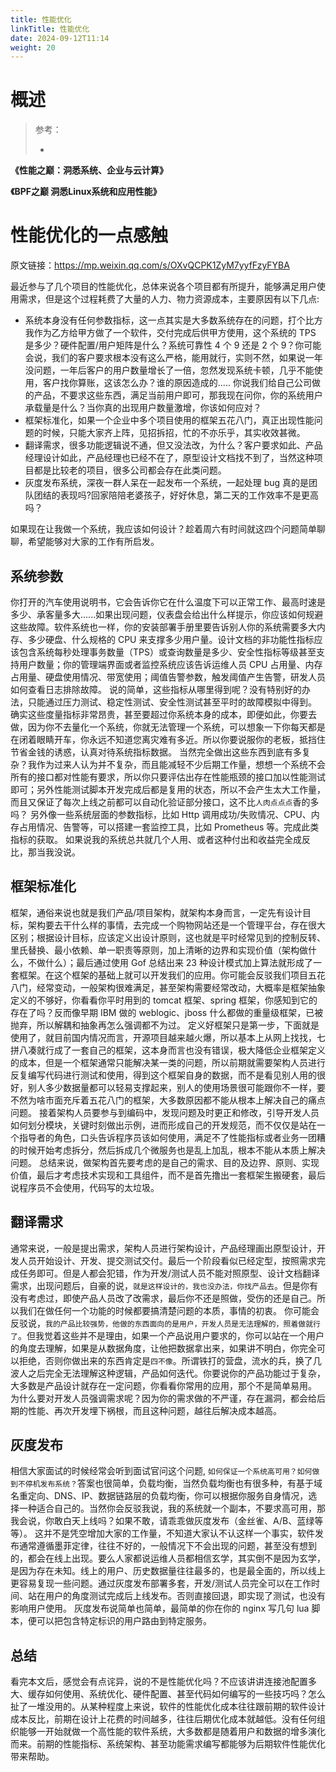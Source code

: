```yaml
---
title: 性能优化
linkTitle: 性能优化
date: 2024-09-12T11:14
weight: 20
---
```


# 概述

> 参考：
>
> -


**《性能之巅：洞悉系统、企业与云计算》**

**《BPF之巅 洞悉Linux系统和应用性能》**

# 性能优化的一点感触


原文链接：<https://mp.weixin.qq.com/s/OXvQCPK1ZyM7yyfFzyFYBA>

最近参与了几个项目的性能优化，总体来说各个项目都有所提升，能够满足用户使用需求，但是这个过程耗费了大量的人力、物力资源成本，主要原因有以下几点:

- 系统本身没有任何参数指标，这一点其实是大多数系统存在的问题，打个比方我作为乙方给甲方做了一个软件，交付完成后供甲方使用，这个系统的 TPS 是多少？硬件配置/用户矩阵是什么？系统可靠性 4 个 9 还是 2 个 9？你可能会说，我们的客户要求根本没有这么严格，能用就行，实则不然，如果说一年没问题，一年后客户的用户数量增长了一倍，忽然发现系统卡顿，几乎不能使用，客户找你算账，这该怎么办？谁的原因造成的..... 你说我们给自己公司做的产品，不要求这些东西，满足当前用户即可，那我现在问你，你的系统用户承载量是什么？当你真的出现用户数量激增，你该如何应对？
- 框架标准化，如果一个企业中多个项目使用的框架五花八门，真正出现性能问题的时候，只能大家齐上阵，见招拆招，忙的不亦乐乎，其实收效甚微。
- 翻译需求，很多功能逻辑说不通，但又没法改，为什么？客户要求如此、产品经理设计如此，产品经理也已经不在了，原型设计文档找不到了，当然这种项目都是比较老的项目，很多公司都会存在此类问题。
- 灰度发布系统，深夜一群人呆在一起发布一个系统，一起处理 bug 真的是团队团结的表现吗?回家陪陪老婆孩子，好好休息，第二天的工作效率不是更高吗？

如果现在让我做一个系统，我应该如何设计？趁着周六有时间就这四个问题简单聊聊，希望能够对大家的工作有所启发。

## 系统参数

你打开的汽车使用说明书，它会告诉你它在什么温度下可以正常工作、最高时速是多少、承客量多大......如果出现问题，仪表盘会给出什么样提示，你应该如何规避这些故障。软件系统也一样，你的安装部署手册里要告诉别人你的系统需要多大内存、多少硬盘、什么规格的 CPU 来支撑多少用户量。设计文档的非功能性指标应该包含系统每秒处理事务数量（TPS）或查询数量是多少、安全性指标等级甚至支持用户数量；你的管理端界面或者监控系统应该告诉运维人员 CPU 占用量、内存占用量、硬盘使用情况、带宽使用；阈值告警参数，触发阈值产生告警，研发人员如何查看日志排除故障。
说的简单，这些指标从哪里得到呢？没有特别好的办法，只能通过压力测试、稳定性测试、安全性测试甚至平时的故障模拟中得到。
确实这些度量指标非常昂贵，甚至要超过你系统本身的成本，即便如此，你要去做，因为你不去量化一个系统，你就无法管理一个系统，可以想象一下你每天都是在闭着眼睛开车，你永远不知道您离灾难有多近。所以你要说服你的老板，抵挡住节省金钱的诱惑，认真对待系统指标数据。
当然完全做出这些东西到底有多复杂？我作为过来人认为并不复杂，而且能减轻不少后期工作量，想想一个系统不会所有的接口都对性能有要求，所以你只要评估出存在性能瓶颈的接口加以性能测试即可；另外性能测试脚本开发完成后都是复用的状态，所以不会产生太大工作量，而且又保证了每次上线之前都可以自动化验证部分接口，这不比`人肉点点点`香的多吗？
另外像一些系统层面的参数指标，比如 Http 调用成功/失败情况、CPU、内存占用情况、告警等，可以搭建一套监控工具，比如 Prometheus 等。完成此类指标的获取。
如果说我的系统总共就几个人用、或者这种付出和收益完全成反比，那当我没说。

## 框架标准化

框架，通俗来说也就是我们产品/项目架构，就架构本身而言，一定先有设计目标，架构要去干什么样的事情，去完成一个购物网站还是一个管理平台，存在很大区别；根据设计目标，应该定义出设计原则，这也就是平时经常见到的控制反转、里氏替换、最小依赖、单一职责等原则，加上清晰的边界和实现价值（架构做什么，不做什么）；最后通过使用 Gof 总结出来 23 种设计模式加上算法就形成了一套框架。在这个框架的基础上就可以开发我们的应用。你可能会反驳我们项目五花八门，经常变动，一般架构很难满足，甚至架构需要经常改动，大概率是框架抽象定义的不够好，你看看你平时用到的 tomcat 框架、spring 框架，你感知到它的存在了吗？反而像早期 IBM 做的 weblogic、jboss 什么都做的重量级框架，已被抛弃，所以解耦和抽象再怎么强调都不为过。
定义好框架只是第一步，下面就是使用了，就目前国内情况而言，开源项目越来越火爆，所以基本上从网上找找，七拼八凑就行成了一套自己的框架，这本身而言也没有错误，极大降低企业框架定义的成本，但是一个框架通常只能解决某一类的问题，所以前期就需要架构人员进行反复编写代码进行测试和使用，得到这个框架自身的数据，而不是看见别人用的很好，别人多少数据量都可以轻易支撑起来，别人的使用场景很可能跟你不一样，要不然为啥市面充斥着五花八门的框架，大多数原因都不能从根本上解决自己的痛点问题。
接着架构人员要参与到编码中，发现问题及时更正和修改，引导开发人员如何划分模块，关键时刻做出示例，进而形成自己的开发规范，而不仅仅是站在一个指导者的角色，口头告诉程序员该如何使用，满足不了性能指标或者业务一团糟的时候开始考虑拆分，然后拆成几个微服务也是乱上加乱，根本不能从本质上解决问题。
总结来说，做架构首先要考虑的是自己的需求、目的及边界、原则、实现价值，最后才考虑技术实现和工具组件，而不是首先撸出一套框架生搬硬套，最后说程序员不会使用，代码写的太垃圾。

## 翻译需求

通常来说，一般是提出需求，架构人员进行架构设计，产品经理画出原型设计，开发人员开始设计、开发、提交测试交付。最后一个阶段看似已经定型，按照需求完成任务即可。但是人都会犯错，作为开发/测试人员不能对照原型、设计文档翻译需求，出现问题后，自豪的说，`就是这样设计的，我也没办法，你找产品去`。但是你有没有考虑过，即使产品人员改了改需求，最后你不还是照做，受伤的还是自己。所以我们在做任何一个功能的时候都要搞清楚问题的本质，事情的初衷。
你可能会反驳说，`我的产品比较强势，他做的东西面向的是用户，开发人员是无法理解的，照着做就行了`。但我觉着这些并不是理由，如果一个产品说用户要求的，你可以站在一个用户的角度去理解，如果是从数据角度，让他把数据拿出来，如果讲不明白，你完全可以拒绝，否则你做出来的东西肯定是`四不像`。所谓铁打的营盘，流水的兵，换了几波人之后完全无法理解这种逻辑，产品如何迭代。你要说你的产品功能过于复杂，大多数是产品设计就存在一定问题，你看看你常用的应用，那个不是简单易用。
为什么要对开发人员强调需求呢？因为你的需求做的不严谨，存在漏洞，都会给后期的性能、再次开发埋下祸根，而且这种问题，越往后解决成本越高。

## 灰度发布

相信大家面试的时候经常会听到面试官问这个问题, `如何保证一个系统高可用？如何做到不停机发布系统？`答案也很简单，负载均衡，当然负载均衡也有很多种，有基于域名重定向、DNS、IP、数据链路层的负载均衡，你可以根据你服务自身情况，选择一种适合自己的。当然你会反驳我说，我的系统就一个副本，不要求高可用，那我会说，你敢白天上线吗？如果不敢，请乖乖做灰度发布（金丝雀、A/B、蓝绿等等）。
这并不是凭空增加大家的工作量，不知道大家认不认这样一个事实，软件发布通常遵循墨菲定律，往往不好的，一般情况下不会出现的问题，甚至没有想到的，都会在线上出现。要么人家都说运维人员都相信玄学，其实倒不是因为玄学，是因为存在未知。线上的用户、历史数据量往往最多的，也是最全面的，所以线上更容易复现一些问题。通过灰度发布部署多套，开发/测试人员完全可以在工作时间、站在用户的角度测试完成后上线发布。否则直接回退，即实现了测试，也没有影响用户使用。
灰度发布说简单也简单，最简单的你在你的 nginx 写几句 lua 脚本，便可以把包含特定标识的用户路由到特定服务。

## 总结

看完本文后，感觉会有点诧异，说的不是性能优化吗？不应该讲讲连接池配置多大、缓存如何使用、系统优化、硬件配置、甚至代码如何编写的一些技巧吗？怎么扯了一堆没用的。从某种程度上来说，软件的性能优化成本往往跟前期的软件设计成本反比，前期在设计上花费的时间越多，往往后期优化成本就越低。没有任何组织能够一开始就做一个高性能的软件系统，大多数都是随着用户和数据的增多演化而来。前期的性能指标、系统架构、甚至功能需求编写都能够为后期软件性能优化带来帮助。
